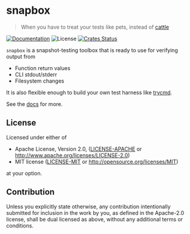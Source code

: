 # snapbox

> When you have to treat your tests like pets, instead of [cattle][trycmd]

[![Documentation](https://img.shields.io/badge/docs-master-blue.svg)][Documentation]
![License](https://img.shields.io/crates/l/snapbox.svg)
[![Crates Status](https://img.shields.io/crates/v/snapbox.svg)](https://crates.io/crates/snapbox)

`snapbox` is a snapshot-testing toolbox that is ready to use for verifying output from
- Function return values
- CLI stdout/stderr
- Filesystem changes

It is also flexible enough to build your own test harness like [trycmd].

See the [docs](http://docs.rs/snapbox) for more.

## License

Licensed under either of

 * Apache License, Version 2.0, ([LICENSE-APACHE](LICENSE-APACHE) or http://www.apache.org/licenses/LICENSE-2.0)
 * MIT license ([LICENSE-MIT](LICENSE-MIT) or http://opensource.org/licenses/MIT)

at your option.

## Contribution

Unless you explicitly state otherwise, any contribution intentionally
submitted for inclusion in the work by you, as defined in the Apache-2.0
license, shall be dual licensed as above, without any additional terms or
conditions.

[Crates.io]: https://crates.io/crates/snapbox
[Documentation]: https://docs.rs/snapbox
[trycmd]: https://crates.io/crates/trycmd
